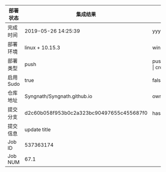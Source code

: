 部署状态 | 集成结果 | 参考值
---|---|---
完成时间 | 2019-05-26 14:25:39 | yyyy-mm-dd hh:mm:ss
部署环境 | linux + 10.15.3 | window \| linux + stable
部署类型 | push | push \| pull_request \| api \| cron
启用Sudo | true | false \| true
仓库地址 | Syngnath/Syngnath.github.io | owner_name/repo_name
提交分支 | d2c60b058f953b0c2a323bc90497655c455687f0 | hash 16位
提交信息 | update title |
Job ID   | 537363174 |
Job NUM  | 67.1 |
